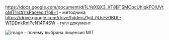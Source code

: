 https://docs.google.com/document/d/1LYeXQX3_XT8BTSMCpcUhIqkFOlUVtoMT1rstrrlsPao/edit?pli=1 - методчика
https://drive.google.com/drive/folders/1gjL7jUsFz0BUL-W1DDnkRnIPcN14P4SW - гугл документ

![image](https://github.com/Rubble2004/diplom/assets/97594420/27c402e3-6bf6-4082-ad09-66d0c944e72a) - почему выбрана лицензия MIT



